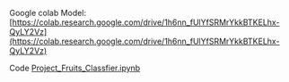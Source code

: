 


Google colab Model:
[https://colab.research.google.com/drive/1h6nn_fUlYfSRMrYkkBTKELhx-QyLY2Vz](https://colab.research.google.com/drive/1h6nn_fUlYfSRMrYkkBTKELhx-QyLY2Vz)

Code
[Project_Fruits_Classfier.ipynb](Project_Fruits_Classfier.ipynb)

